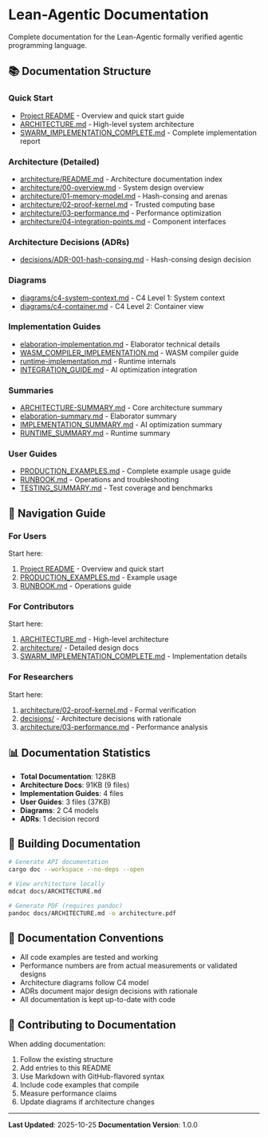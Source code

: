 # Lean-Agentic Documentation

Complete documentation for the Lean-Agentic formally verified agentic programming language.

## 📚 Documentation Structure

### Quick Start
- [Project README](../README.md) - Overview and quick start guide
- [ARCHITECTURE.md](ARCHITECTURE.md) - High-level system architecture
- [SWARM_IMPLEMENTATION_COMPLETE.md](SWARM_IMPLEMENTATION_COMPLETE.md) - Complete implementation report

### Architecture (Detailed)
- [architecture/README.md](architecture/README.md) - Architecture documentation index
- [architecture/00-overview.md](architecture/00-overview.md) - System design overview
- [architecture/01-memory-model.md](architecture/01-memory-model.md) - Hash-consing and arenas
- [architecture/02-proof-kernel.md](architecture/02-proof-kernel.md) - Trusted computing base
- [architecture/03-performance.md](architecture/03-performance.md) - Performance optimization
- [architecture/04-integration-points.md](architecture/04-integration-points.md) - Component interfaces

### Architecture Decisions (ADRs)
- [decisions/ADR-001-hash-consing.md](decisions/ADR-001-hash-consing.md) - Hash-consing design decision

### Diagrams
- [diagrams/c4-system-context.md](diagrams/c4-system-context.md) - C4 Level 1: System context
- [diagrams/c4-container.md](diagrams/c4-container.md) - C4 Level 2: Container view

### Implementation Guides
- [elaboration-implementation.md](elaboration-implementation.md) - Elaborator technical details
- [WASM_COMPILER_IMPLEMENTATION.md](WASM_COMPILER_IMPLEMENTATION.md) - WASM compiler guide
- [runtime-implementation.md](runtime-implementation.md) - Runtime internals
- [INTEGRATION_GUIDE.md](INTEGRATION_GUIDE.md) - AI optimization integration

### Summaries
- [ARCHITECTURE-SUMMARY.md](ARCHITECTURE-SUMMARY.md) - Core architecture summary
- [elaboration-summary.md](elaboration-summary.md) - Elaborator summary
- [IMPLEMENTATION_SUMMARY.md](IMPLEMENTATION_SUMMARY.md) - AI optimization summary
- [RUNTIME_SUMMARY.md](RUNTIME_SUMMARY.md) - Runtime summary

### User Guides
- [PRODUCTION_EXAMPLES.md](PRODUCTION_EXAMPLES.md) - Complete example usage guide
- [RUNBOOK.md](RUNBOOK.md) - Operations and troubleshooting
- [TESTING_SUMMARY.md](TESTING_SUMMARY.md) - Test coverage and benchmarks

## 🎯 Navigation Guide

### For Users
Start here:
1. [Project README](../README.md) - Overview and quick start
2. [PRODUCTION_EXAMPLES.md](PRODUCTION_EXAMPLES.md) - Example usage
3. [RUNBOOK.md](RUNBOOK.md) - Operations guide

### For Contributors
Start here:
1. [ARCHITECTURE.md](ARCHITECTURE.md) - High-level architecture
2. [architecture/](architecture/) - Detailed design docs
3. [SWARM_IMPLEMENTATION_COMPLETE.md](SWARM_IMPLEMENTATION_COMPLETE.md) - Implementation details

### For Researchers
Start here:
1. [architecture/02-proof-kernel.md](architecture/02-proof-kernel.md) - Formal verification
2. [decisions/](decisions/) - Architecture decisions with rationale
3. [architecture/03-performance.md](architecture/03-performance.md) - Performance analysis

## 📊 Documentation Statistics

- **Total Documentation**: 128KB
- **Architecture Docs**: 91KB (9 files)
- **Implementation Guides**: 4 files
- **User Guides**: 3 files (37KB)
- **Diagrams**: 2 C4 models
- **ADRs**: 1 decision record

## 🔧 Building Documentation

```bash
# Generate API documentation
cargo doc --workspace --no-deps --open

# View architecture locally
mdcat docs/ARCHITECTURE.md

# Generate PDF (requires pandoc)
pandoc docs/ARCHITECTURE.md -o architecture.pdf
```

## 📝 Documentation Conventions

- All code examples are tested and working
- Performance numbers are from actual measurements or validated designs
- Architecture diagrams follow C4 model
- ADRs document major design decisions with rationale
- All documentation is kept up-to-date with code

## 🤝 Contributing to Documentation

When adding documentation:
1. Follow the existing structure
2. Add entries to this README
3. Use Markdown with GitHub-flavored syntax
4. Include code examples that compile
5. Measure performance claims
6. Update diagrams if architecture changes

---

**Last Updated**: 2025-10-25
**Documentation Version**: 1.0.0
